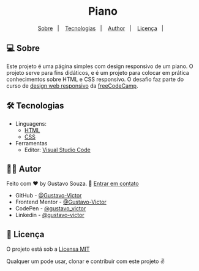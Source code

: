<h1 align='center'>Piano</h1>

<p align="center">
  <a href="#-sobre">Sobre</a>&nbsp;&nbsp;&nbsp;|&nbsp;&nbsp;&nbsp;
  <a href="#-tecnologias">Tecnologias</a>&nbsp;&nbsp;&nbsp;|&nbsp;&nbsp;&nbsp;
  <a href="#-autor">Author</a>&nbsp;&nbsp;&nbsp;|&nbsp;&nbsp;&nbsp;
  <a href="#-licença">Licença</a>&nbsp;&nbsp;&nbsp;|&nbsp;&nbsp;&nbsp;
</p>


## 💻 Sobre

Este projeto é uma página simples com design responsivo de um piano. O projeto serve para fins didáticos, e é um projeto para colocar em prática conhecimentos sobre HTML e CSS responsivo. O desafio faz parte do curso de [design web responsivo](https://www.freecodecamp.org/learn/2022/responsive-web-design) da [freeCodeCamp](https://www.freecodecamp.org/).


## 🛠 Tecnologias

- Linguagens: 
    - [HTML](https://developer.mozilla.org/pt-BR/docs/Web/HTML) 
    - [CSS](https://developer.mozilla.org/pt-BR/docs/Web/CSS)
- Ferramentas 
    - Editor: [Visual Studio Code](https://code.visualstudio.com/)


## 🦸‍♂️ Autor

Feito com ❤️ by Gustavo Souza. 👋 [Entrar em contato](https://www.linkedin.com/in/gustavo-victor-575b93206/)

- GitHub - [@Gustavo-Victor](https://github.com/Gustavo-Victor)
- Frontend Mentor - [@Gustavo-Victor](https://www.frontendmentor.io/profile/Gustavo-Victor)
- CodePen - [@gustavo_victor](https://codepen.io/gustavo_victor)
- Linkedin - [@gustavo-victor](https://www.linkedin.com/in/gustavo-victor-575b93206/)


## 📝 Licença 

O projeto está sob a [Licensa MIT](./LICENSE) 

Qualquer um pode usar, clonar e contribuir com este projeto ✌ 
